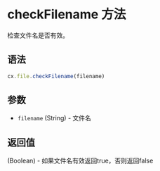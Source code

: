 # checkFilename 方法

检查文件名是否有效。

## 语法

```js
cx.file.checkFilename(filename)
```

## 参数

- `filename` (String) - 文件名

## 返回值

(Boolean) - 如果文件名有效返回true，否则返回false 